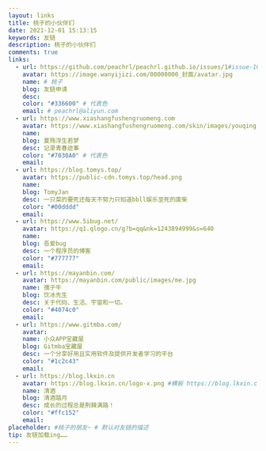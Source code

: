 ```yaml
---
layout: links
title: 桃子的小伙伴们
date: 2021-12-01 15:13:15
keywords: 友链
description: 桃子的小伙伴们
comments: true
links:
  - url: https://github.com/peachrl/peachrl.github.io/issues/1#issue-1089695865
    avatar: https://image.wanyijizi.com/00000000_封面/avatar.jpg
    name: # 桃子
    blog: 友链申请
    desc: 
    color: "#336600" # 代表色
    email: # peachrl@aliyun.com
  - url: https://www.xiashangfushengruomeng.com
    avatar: https://www.xiashangfushengruomeng.com/skin/images/youqing.png
    name: 
    blog: 夏殇浮生若梦
    desc: 记录青春迹事
    color: "#7030A0" # 代表色
    email: 
  - url: https://blog.tomys.top/
    avatar: https://public-cdn.tomys.top/head.png
    name: 
    blog: TomyJan
    desc: 一只菜的要死还每天不努力只知道bbll娱乐至死的废柴
    color: "#00dddd"
    email: 
  - url: https://www.5ibug.net/
    avatar: https://q1.qlogo.cn/g?b=qq&nk=1243894999&s=640
    name: 
    blog: 吾爱bug
    desc: 一个程序员的博客
    color: "#777777"
    email: 
  - url: https://mayanbin.com/
    avatar: https://mayanbin.com/public/images/me.jpg
    name: 孺子牛
    blog: 饮冰先生
    desc: 关于代码、生活、宇宙和一切。
    color: "#4074c0"
    email: 
  - url: https://www.gitmba.com/
    avatar: 
    name: 小众APP宝藏屋
    blog: Gitmba宝藏屋
    desc: 一个分享好用且实用软件及提供开发者学习的平台
    color: "#1c2c43"
    email: 
  - url: https://blog.lkxin.cn
    avatar: https://blog.lkxin.cn/logo-x.png #横板 https://blog.lkxin.cn/logo-h.png
    name: 清酒
    blog: 清酒踏月
    desc: 成长的过程总是荆棘满路！
    color: "#ffc152"
    email: 
placeholder: #桃子的朋友~ # 默认对友链的描述
tip: 友链加载ing……
---
```

